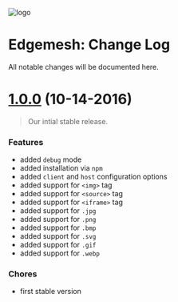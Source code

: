 ![logo](https://avatars2.githubusercontent.com/u/20493267?v=3&s=200)

# Edgemesh: Change Log

All notable changes will be documented here. 

<a name="1.0.0"></a>

# [1.0.0](https://github.com/edgemesh/edgemesh/release/1.0.0) (10-14-2016)

> Our intial stable release.

### Features
- added `debug` mode
- added installation via `npm`
- added `client` and `host` configuration options
- added support for `<img>` tag
- added support for `<source>` tag
- added support for `<iframe>` tag
- added support for `.jpg` 
- added support for `.png`
- added support for `.bmp`
- added support for `.svg`
- added support for `.gif`
- added support for `.webp`

### Chores
- first stable version









